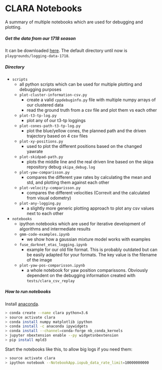 # CLARA Notebooks

A summary of multiple notebooks which are used for debugging and plotting.

##### Get the data from our 1718 season

It can be downloaded [here](https://mega.nz/#!bkZVVQrR!pM1QrY_P5lMU_FLcLIULprbAtfl52hn_Rje958Q3_QM). The default directory until now is `playgrounds/logging-data-1718`.

##### Directory

* `scripts`
    - all python scripts which can be used for multiple plotting and debugging purposes
    - `plot-cluster-information-csv.py`
        +  create a valid `cppdebuginfo.py` file with multiple numpy arrays of our clustered data
        + read the ground truth from a csv file and plot them vs each other
    -  `plot-t3-tp-log.py`
        +  plot any of our t3-tp loggings
    -  `plot-cones-path-t3-tp-log.py`
        +  plot the blue/yellow cones, the planned path and the driven trajectory based on 4 csv files
    -  `plot-xy-positions.py`
        +  used to plot the different positions based on the changed yawrate
    -  `plot-skidpad-path.py`
        +  plots the middle line and the real driven line based on the skipa repository debug `skipa_debug.log` 
    -  `plot-yaw-comparisson.py`
        +  compares the different yaw rates by calculating the mean and std, and plotting them against each other
    -  `plot-velocity-comparisson.py`
        +  compares the different velocities (Correvit and the calculated from visual odometry)
    -  `plot-any-logging.py`
        +  a slightly more generic plotting approach to plot any csv values next to each other
*  `notebooks`
    -  ipython notebooks which are used for iterative development of algorithms and intermediate results
    -  `gmm-code-examples.ipynb`
        + we show how a gaussian mixture model works with examples
    -  `fuse_darknet_etas_logging.ipynb`
        +  example for our old file format. This is probably outdated but can be easily adapted for your formats. The key value is the filename of the image
    -  `plot-yaw-pos-comparisson.ipynb`
        + a whole notebook for yaw position comparissons. Obviously dependent on the debugging information created with `tests/clara_csv_replay`

##### How to run notebooks

Install [anaconda](https://conda.io/miniconda.html).

```bash
> conda create --name clara python=3.6
> source activate clara
> conda install numpy matplotlib ipython
> conda install -c anaconda ipywidgets
> conda install --channel=conda-forge nb_conda_kernels
> jupyter nbextension enable --py widgetsnbextension
> pip install mpld3 
```

Start the notebooks like this, to allow big logs if you need them:

```bash
> source activate clara
> ipython notebook --NotebookApp.iopub_data_rate_limit=10000000000
```


